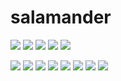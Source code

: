 # salamander

![](https://img.shields.io/pypi/dm/slmndr?color=green&label=downloads%20per%20month)
![](https://img.shields.io/pypi/status/slmndr)
![](https://img.shields.io/pypi/pyversions/slmndr?color=green)
![](https://img.shields.io/pypi/v/slmndr?color=green&label=latest%20release)
![](https://img.shields.io/pypi/l/slmndr?color=green)


![](https://img.shields.io/github/issues-raw/bitpigeon/salamander?color=red&label=open%20issues)
![](https://img.shields.io/github/issues-pr-raw/bitpigeon/salamander?color=red&label=open%20pull%20requests)
![](https://img.shields.io/github/issues-closed-raw/bitpigeon/salamander?color=green&label=closed%20issues)
![](https://img.shields.io/github/issues-pr-closed-raw/bitpigeon/salamander?color=green&label=closed%20pull%20requests)
![](https://img.shields.io/github/commits-since/bitpigeon/salamander/latest?color=green&label=commits%20since%20latest%20release)
![](https://img.shields.io/github/contributors/bitpigeon/salamander?color=green)
![](https://img.shields.io/github/stars/bitpigeon/salamander?color=green)
![](https://img.shields.io/github/downloads/bitpigeon/salamander/total?color=green)

